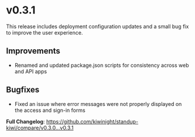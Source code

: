 # v0.3.1

This release includes deployment configuration updates and a small bug fix to improve the user experience.

## Improvements

- Renamed and updated package.json scripts for consistency across web and API apps

## Bugfixes

- Fixed an issue where error messages were not properly displayed on the access and sign-in forms

**Full Changelog**: https://github.com/kiwinight/standup-kiwi/compare/v0.3.0...v0.3.1
